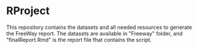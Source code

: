 # RProject
This repository contains the datasets and all needed resources to generate the FreeWay report.
The datasets are available in "Freeway" folder, and "finalReport.Rmd" is the report file fhat contains the script.
